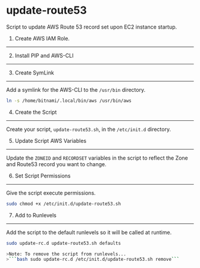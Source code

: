 update-route53
======
Script to update AWS Route 53 record set upon EC2 instance startup.

1. Create AWS IAM Role.
------

2. Install PIP and AWS-CLI
------

3. Create SymLink
------
Add a symlink for the AWS-CLI to the `/usr/bin` directory.
```bash
ln -s /home/bitnami/.local/bin/aws /usr/bin/aws
```

4. Create the Script
------
Create your script, `update-route53.sh`, in the `/etc/init.d` directory.

5. Update Script AWS Variables
------
Update the `ZONEID` and `RECORDSET` variables in the script to reflect the Zone and Route53 record you want to change.

6. Set Script Permissions
------
Give the script execute permissions.
```bash
sudo chmod +x /etc/init.d/update-route53.sh
```

7. Add to Runlevels
------
Add the script to the default runlevels so it will be called at runtime.
```bash
sudo update-rc.d update-route53.sh defaults

>Note: To remove the script from runlevels...
>```bash sudo update-rc.d /etc/init.d/update-route53.sh remove```



